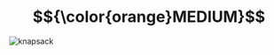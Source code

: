 # $${\color{orange}MEDIUM}$$
![knapsack](https://user-images.githubusercontent.com/65892342/236641680-cc4d8b81-f1f5-4085-a801-4471a89633e9.svg)
